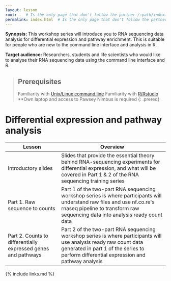 ```yaml
---
layout: lesson
root: .  # Is the only page that don't follow the partner /:path/index.html
permalink: index.html  # Is the only page that don't follow the partner /:path/index.html
---
```


**Synopsis:** This workshop series will introduce you to RNA sequencing data analysis for differential expression and pathway enrichment. This is suitable for people who are new to the command line interface and analysis in R. 

**Target audience:** Researchers, students and life scientists who would like to analyse their RNA sequencing data using the command line interface and R. 

> ## Prerequisites
> Familiarity with [Unix/Linux command line](https://datacarpentry.org/shell-genomics/)
> Familiarity with [R/Rstudio](https://datacarpentry.org/genomics-r-intro/)
> **Own laptop and access to Pawsey Nimbus is required
{: .prereq}

# Differential expression and pathway analysis 

| Lesson                                                        | Overview                                                                                                                                                                                                     |
|---------------------------------------------------------------|--------------------------------------------------------------------------------------------------------------------------------------------------------------------------------------------------------------|
| Introductory slides                                           | Slides that provide the essential theory behind RNA-sequencing experiments for differential expression, and what will be covered in Part 1 & 2 of the RNA sequencing training series            |
| Part 1. Raw sequence to counts                        | Part 1 of the two-part RNA sequencing workshop series is where participants will understand raw files and use nf.co.re's rnaseq pipeline to transform raw sequencing data into analysis ready count data     |
| Part 2. Counts to differentially expressed genes and pathways | Part 2 of the two-part RNA sequencing workshop series is where participants will use analysis ready raw count data generated in part 1 of the series to perform differential expression and pathway analysis |


{% include links.md %}

